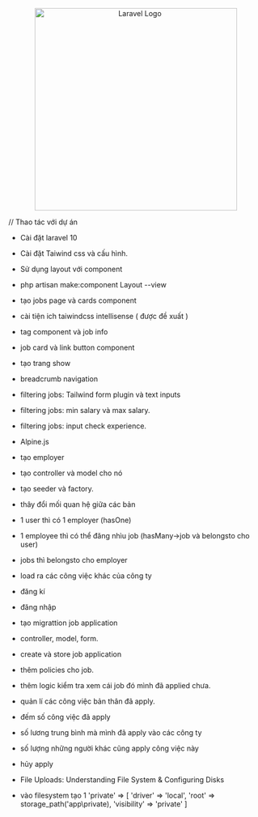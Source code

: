 <p align="center"><a href="https://laravel.com" target="_blank"><img src="https://raw.githubusercontent.com/laravel/art/master/logo-lockup/5%20SVG/2%20CMYK/1%20Full%20Color/laravel-logolockup-cmyk-red.svg" width="400" alt="Laravel Logo"></a></p>

// Thao tác với dự án

 - Cài đặt laravel 10

 - Cài đặt Taiwind css và cấu hình.

 - Sử dụng layout với component

 + php artisan make:component Layout --view

 - tạo jobs page và cards component

 + cài tiện ich taiwindcss intellisense ( được đề xuất )

 - tag component và job info

 - job card và link button component

 + tạo trang show

 - breadcrumb navigation

 - filtering jobs: Tailwind form plugin và text inputs

 - filtering jobs: min salary và max salary.

 - filtering jobs: input check experience.

 - Alpine.js

 - tạo employer

 - tạo controller và model cho nó

 - tạo seeder và factory.

 - thây đổi mối quan hệ giữa các bản 

 - 1 user thì có 1 employer (hasOne)

 - 1 employee thì có thể đăng nhìu job (hasMany->job và belongsto cho user)

 - jobs thì belongsto cho employer

 - load ra các công việc khác của công ty

 - đăng kí

 - đăng nhập

 - tạo migrattion job application

 - controller, model, form.

 - create và store job application

 - thêm policies cho job.   

 - thêm logic kiểm tra xem cái job đó mình đã applied chưa.

 - quản lí các công việc bản thân đã apply.

 - đếm số công việc đã apply

 - số lương trung bình mà mình đã apply vào các công ty

 - số lượng những người khác cũng apply công việc này

 - hủy apply

 - File Uploads: Understanding File System & Configuring Disks

 - vào filesystem tạo 1 'private'
    => [
        'driver' => 'local',
        'root' => storage_path('app\private),
        'visibility' => 'private'
    ]

 